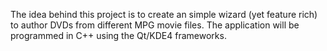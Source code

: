 The idea behind this project is to create an simple wizard (yet feature rich) to author DVDs from different MPG movie files. The application will be programmed in C++ using the Qt/KDE4 frameworks.